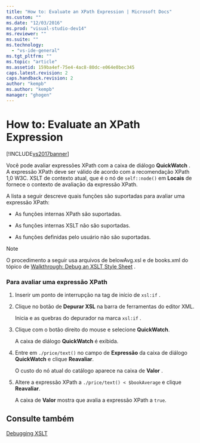 ```yaml
---
title: "How to: Evaluate an XPath Expression | Microsoft Docs"
ms.custom: ""
ms.date: "12/03/2016"
ms.prod: "visual-studio-dev14"
ms.reviewer: ""
ms.suite: ""
ms.technology: 
  - "vs-ide-general"
ms.tgt_pltfrm: ""
ms.topic: "article"
ms.assetid: 159ba4ef-75e4-4ac8-80dc-e064e0bec345
caps.latest.revision: 2
caps.handback.revision: 2
author: "kempb"
ms.author: "kempb"
manager: "ghogen"
---
```

# How to: Evaluate an XPath Expression
[!INCLUDE[vs2017banner](../code-quality/includes/vs2017banner.md)]

Você pode avaliar expressões XPath com a caixa de diálogo **QuickWatch** .  A expressão XPath deve ser válido de acordo com a recomendação XPath 1,0 W3C.  XSLT de contexto atual, que é o nó de `self::node()` em **Locais** de fornece o contexto de avaliação da expressão XPath.  
  
 A lista a seguir descreve quais funções são suportadas para avaliar uma expressão XPath:  
  
-   As funções internas XPath são suportadas.  
  
-   As funções internas XSLT não são suportadas.  
  
-   As funções definidas pelo usuário não são suportadas.  
  
> [!NOTE]
>  O procedimento a seguir usa arquivos de belowAvg.xsl e de books.xml do tópico de [Walkthrough: Debug an XSLT Style Sheet](../xml-tools/walkthrough-debug-an-xslt-style-sheet.md) .  
  
### Para avaliar uma expressão XPath  
  
1.  Inserir um ponto de interrupção na tag de início de `xsl:if` .  
  
2.  Clique no botão de **Depurar XSL** na barra de ferramentas do editor XML.  
  
     Inicia e as quebras do depurador na marca `xsl:if` .  
  
3.  Clique com o botão direito do mouse e selecione **QuickWatch**.  
  
     A caixa de diálogo **QuickWatch** é exibida.  
  
4.  Entre em `./price/text()` no campo de **Expressão** da caixa de diálogo **QuickWatch** e clique **Reavaliar**.  
  
     O custo do nó atual do catálogo aparece na caixa de **Valor** .  
  
5.  Altere a expressão XPath a `./price/text() < $bookAverage` e clique **Reavaliar**.  
  
     A caixa de **Valor** mostra que avalia a expressão XPath a `true`.  
  
## Consulte também  
 [Debugging XSLT](../xml-tools/debugging-xslt.md)
